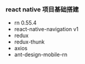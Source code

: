 ### react native 项目基础搭建

- rn 0.55.4
- react-native-navigation v1
- redux
- redux-thunk
- axios
- ant-design-mobile-rn